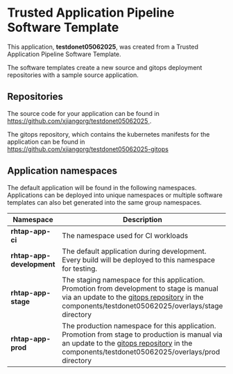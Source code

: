 # Trusted Application Pipeline Software Template

This application, **testdonet05062025**, was created from a Trusted Application Pipeline Software Template.

The software templates create a new source and gitops deployment repositories with a sample source application. 

## Repositories

The source code for your application can be found in [https://github.com/xjiangorg/testdonet05062025 ](https://github.com/xjiangorg/testdonet05062025 ).
 
The gitops repository, which contains the kubernetes manifests for the application can be found in 
[https://github.com/xjiangorg/testdonet05062025-gitops ](https://github.com/xjiangorg/testdonet05062025-gitops ) 

## Application namespaces 

The default application will be found in the following namespaces. Applications can be deployed into unique namespaces or multiple software templates can also bet generated into the same group namespaces.  

|  Namespace   |  Description   |  
| -------- | -------- |
| **rhtap-app-ci** | The namespace used for CI workloads |
| **rhtap-app-development** | The default application during development. Every build will be deployed to this namespace for testing. |
| **rhtap-app-stage** | The staging namespace for this application. Promotion from development to stage is manual via an update to the [gitops repository](https://github.com/xjiangorg/testdonet05062025-gitops ) in the components/testdonet05062025/overlays/stage directory |
| **rhtap-app-prod** | The production namespace for this application. Promotion from stage to production is manual via an update to the [gitops repository](https://github.com/xjiangorg/testdonet05062025-gitops ) in the components/testdonet05062025/overlays/prod directory |